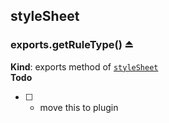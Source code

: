 <a name="module_styleSheet"></a>

## styleSheet
<a name="exp_module_styleSheet.getRuleType"></a>

### exports.getRuleType() ⏏
**Kind**: exports method of <code>[styleSheet](#module_styleSheet)</code>  
**Todo**

- [ ] - move this to plugin

